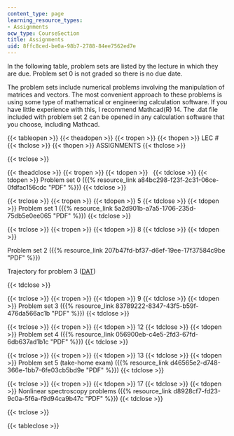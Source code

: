 ```yaml
---
content_type: page
learning_resource_types:
- Assignments
ocw_type: CourseSection
title: Assignments
uid: 8ffc8ced-be0a-98b7-2788-84ee7562ed7e
---
```


In the following table, problem sets are listed by the lecture in which they are due. Problem set 0 is not graded so there is no due date.

The problem sets include numerical problems involving the manipulation of matrices and vectors. The most convenient approach to these problems is using some type of mathematical or engineering calculation software. If you have little experience with this, I recommend Mathcad(R) 14. The .dat file included with problem set 2 can be opened in any calculation software that you choose, including Mathcad.

{{< tableopen >}}
{{< theadopen >}}
{{< tropen >}}
{{< thopen >}}
LEC #
{{< thclose >}}
{{< thopen >}}
ASSIGNMENTS
{{< thclose >}}

{{< trclose >}}

{{< theadclose >}}
{{< tropen >}}
{{< tdopen >}}
 
{{< tdclose >}}
{{< tdopen >}}
Problem set 0 ({{% resource_link a84bc298-f23f-2c31-06ce-0fdfac156cdc "PDF" %}})
{{< tdclose >}}

{{< trclose >}}
{{< tropen >}}
{{< tdopen >}}
5
{{< tdclose >}}
{{< tdopen >}}
Problem set 1 ({{% resource_link 5a2d901b-a7a5-1706-235d-75db5e0ee065 "PDF" %}})
{{< tdclose >}}

{{< trclose >}}
{{< tropen >}}
{{< tdopen >}}
8
{{< tdclose >}}
{{< tdopen >}}


Problem set 2 ({{% resource_link 207b47fd-bf37-d6ef-19ee-17f37584c9be "PDF" %}})

Trajectory for problem 3 ([DAT](/courses/chemistry/5-74-introductory-quantum-mechanics-ii-spring-2009/assignments/cf2.dat))


{{< tdclose >}}

{{< trclose >}}
{{< tropen >}}
{{< tdopen >}}
9
{{< tdclose >}}
{{< tdopen >}}
Problem set 3 ({{% resource_link 83789222-8347-43f5-b59f-476da566ac1b "PDF" %}})
{{< tdclose >}}

{{< trclose >}}
{{< tropen >}}
{{< tdopen >}}
12
{{< tdclose >}}
{{< tdopen >}}
Problem set 4 ({{% resource_link 056900eb-c4e5-2fd3-67fd-6db637ad1b1c "PDF" %}})
{{< tdclose >}}

{{< trclose >}}
{{< tropen >}}
{{< tdopen >}}
13
{{< tdclose >}}
{{< tdopen >}}
Problem set 5 (take-home exam) ({{% resource_link d46565e2-d748-366e-1bb7-6fe03cb5bd9e "PDF" %}})
{{< tdclose >}}

{{< trclose >}}
{{< tropen >}}
{{< tdopen >}}
17
{{< tdclose >}}
{{< tdopen >}}
Nonlinear spectroscopy problems ({{% resource_link d8928cf7-fd23-9c0a-5f6a-f9d94ca9b47c "PDF" %}})
{{< tdclose >}}

{{< trclose >}}

{{< tableclose >}}